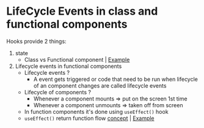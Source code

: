 # LifeCycle Events in class and functional components

Hooks provide 2 things:
1. state 
   - Class vs Functional component | [Example]()
2. Lifecycle events in functional components
   - Lifecycle events ?
     - A event gets triggered or code that need to be run when lifecycle of an
       component changes are called lifecycle events
   - Lifecycle of components ?
     - Whenever a component mounts => put on the screen 1st time
     - Whenever a component unmounts => taken off from screen
   - In function components it's done using `useEffect()` hook
   - `useEffect()` return function flow [concept]() | [Example]() 